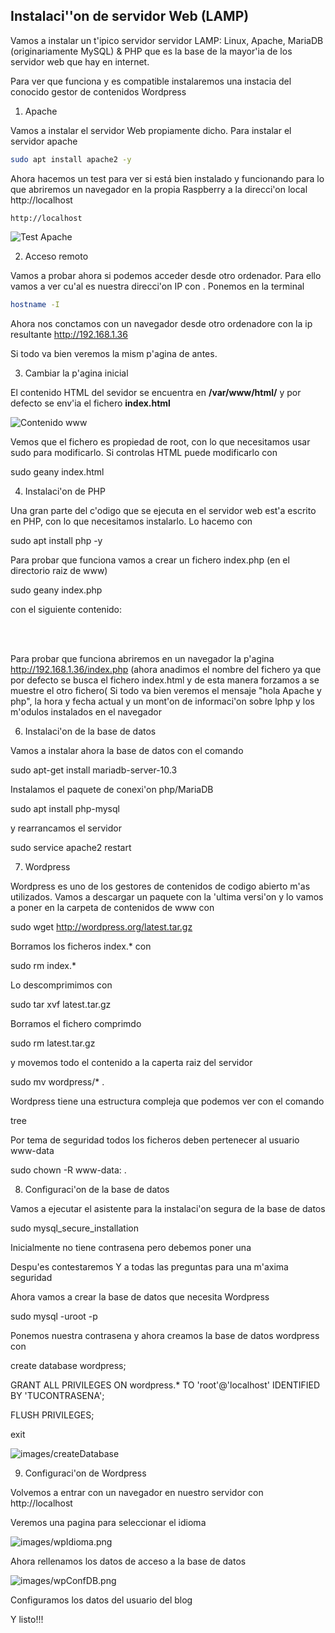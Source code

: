 ## Instalaci''on de servidor Web (LAMP)

Vamos a instalar un t'ipico servidor servidor LAMP: Linux, Apache, MariaDB (originariamente MySQL) & PHP que es la base de la mayor'ia de los servidor web que hay en internet.

Para ver que funciona y es compatible instalaremos una instacia del conocido gestor de contenidos Wordpress

1. Apache

Vamos a instalar el servidor Web propiamente dicho. Para instalar el servidor apache 
```sh
sudo apt install apache2 -y
```
Ahora hacemos un test para ver si está bien instalado  y funcionando para lo que abriremos un navegador en la propia Raspberry a la direcci'on local http://localhost
```
http://localhost
```

![Test Apache](./images/TestApache.png)

2. Acceso remoto

Vamos a probar ahora si podemos acceder desde otro ordenador. Para ello vamos a ver cu'al es nuestra direcci'on IP con . Ponemos en la terminal 
```sh
hostname -I
```

Ahora nos conctamos con un navegador desde otro ordenadore con la ip resultante http://192.168.1.36

Si todo va bien veremos la mism p'agina de antes.

3. Cambiar la p'agina inicial

El contenido HTML del sevidor se encuentra en **/var/www/html/** y por defecto se env'ia el fichero **index.html**

![Contenido www](./images/contenidowww.png)

Vemos que el fichero es propiedad de root, con lo que necesitamos usar sudo para modificarlo. Si controlas HTML puede modificarlo con

sudo geany index.html

4. Instalaci'on de PHP

Una gran parte del c'odigo que se ejecuta en el servidor web est'a escrito en  PHP, con lo que necesitamos instalarlo. Lo hacemo con

sudo apt install php -y

Para probar que funciona vamos a crear un fichero index.php (en el directorio raiz de www)

sudo geany index.php

con el siguiente contenido:

<?php echo date('Y-m-d H:i:s'); ?>

</br>

<?php echo "hola Apache y php"; ?>

</br>

<?php phpinfo(); ?>

Para probar que funciona abriremos en un navegador la p'agina http://192.168.1.36/index.php
(ahora anadimos el nombre del fichero ya que por defecto se busca el fichero index.html y de esta manera forzamos a se muestre el otro fichero(
Si todo va bien veremos el mensaje "hola Apache y php", la hora y fecha actual y un mont'on de informaci'on sobre lphp y los m'odulos instalados en el navegador

6. Instalaci'on de la base de datos

Vamos a instalar ahora la base de datos con el comando

sudo apt-get install mariadb-server-10.3

Instalamos el paquete de conexi'on php/MariaDB

sudo apt install php-mysql

y rearrancamos el servidor

sudo service apache2 restart

7. Wordpress

Wordpress es uno de los gestores de contenidos de codigo abierto m'as utilizados. 
Vamos a descargar un paquete con la 'ultima versi'on y lo vamos a poner en la carpeta de contenidos de www con

sudo wget http://wordpress.org/latest.tar.gz

Borramos los ficheros index.* con

sudo rm index.*

Lo descomprimimos  con

sudo tar xvf latest.tar.gz

Borramos el fichero comprimdo

sudo rm  latest.tar.gz

y movemos todo el contenido a la caperta raiz del servidor

sudo mv wordpress/* .

Wordpress tiene una estructura compleja que podemos ver con el comando

tree

Por tema de seguridad todos los ficheros deben pertenecer al usuario www-data

sudo chown -R www-data: .

8. Configuraci'on de la base de datos

Vamos a ejecutar el asistente para la instalaci'on segura de la base de datos

sudo mysql_secure_installation

Inicialmente no tiene contrasena pero debemos poner una

Despu'es contestaremos Y a todas las preguntas para una m'axima seguridad

Ahora vamos a crear la base de datos que necesita Wordpress

sudo mysql -uroot -p

Ponemos nuestra contrasena y ahora creamos la base de datos wordpress con

create database wordpress;

GRANT ALL PRIVILEGES ON wordpress.* TO 'root'@'localhost' IDENTIFIED BY 'TUCONTRASENA';

FLUSH PRIVILEGES;

exit

![images/createDatabase](./images/createDatabase.png)

9. Configuraci'on de Wordpress

Volvemos a entrar con un navegador en nuestro servidor con http://localhost

Veremos una pagina para seleccionar el idioma

![images/wpIdioma.png](images/wpIdioma.png)

Ahora rellenamos los datos de acceso a la base de datos 

![images/wpConfDB.png](./images/wpConfDB.png)

Configuramos los datos del usuario del blog

Y listo!!!
